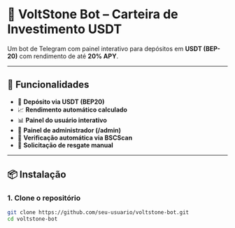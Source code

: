 # 🤖 VoltStone Bot – Carteira de Investimento USDT

Um bot de Telegram com painel interativo para depósitos em **USDT (BEP-20)** com rendimento de até **20% APY**.

---

## 🚀 Funcionalidades

- 💼 **Depósito via USDT (BEP20)**
- 📈 **Rendimento automático calculado**
- 📊 **Painel do usuário interativo**
- 🔐 **Painel de administrador (/admin)**
- 🪪 **Verificação automática via BSCScan**
- 🔁 **Solicitação de resgate manual**

---

## 📦 Instalação

### 1. Clone o repositório

```bash
git clone https://github.com/seu-usuario/voltstone-bot.git
cd voltstone-bot